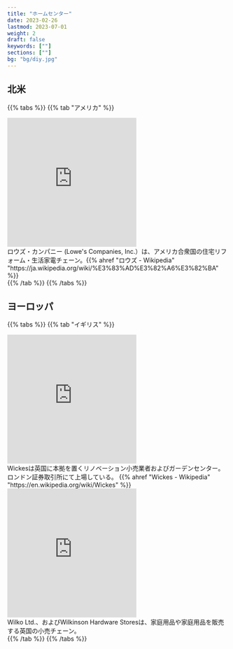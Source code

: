 ```yaml
---
title: "ホームセンター"
date: 2023-02-26
lastmod: 2023-07-01
weight: 2
draft: false
keywords: [""]
sections: [""]
bg: "bg/diy.jpg"
---
```



## 北米

{{% tabs %}}
{{% tab "アメリカ" %}}
<div class="googlemap-if">
<iframe src="https://www.google.com/maps/embed?pb=!4v1678553723391!6m8!1m7!1srHpPZqdF08eUgrG_gvZh4g!2m2!1d38.8925227177514!2d-77.42695436482619!3f81.7916130978465!4f1.5773613587903412!5f3.325193203789971" width="295" height="295" style="border:0;" allowfullscreen="" loading="lazy" referrerpolicy="no-referrer-when-downgrade"></iframe>
<div class="description">
ロウズ・カンパニー (Lowe's Companies, Inc.）は、アメリカ合衆国の住宅リフォーム・生活家電チェーン。{{% ahref "ロウズ - Wikipedia" "https://ja.wikipedia.org/wiki/%E3%83%AD%E3%82%A6%E3%82%BA" %}}
</div>
</div>
{{% /tab %}}
{{% /tabs %}}

## ヨーロッパ

{{% tabs %}}
{{% tab "イギリス" %}}
<div class="googlemap-if">
<iframe src="https://www.google.com/maps/embed?pb=!4v1677760478165!6m8!1m7!1s1DxZflfZfBEB9qChHDz2ww!2m2!1d53.37559043496722!2d-1.47620012744859!3f147.2024378883245!4f1.5357451606549546!5f2.751626820305279" width="295" height="295" style="border:0;" allowfullscreen="" loading="lazy" referrerpolicy="no-referrer-when-downgrade"></iframe>
<div class="description">
Wickesは英国に本拠を置くリノベーション小売業者およびガーデンセンター。ロンドン証券取引所にて上場している。
{{% ahref "Wickes - Wikipedia" "https://en.wikipedia.org/wiki/Wickes" %}}
</div>
</div>

<div class="googlemap-if">
<iframe src="https://www.google.com/maps/embed?pb=!4v1677843308735!6m8!1m7!1sEkeFudAfHfeMBfQTeP5jjg!2m2!1d52.63773181606981!2d-1.13069399112191!3f30.599696108268567!4f2.9820979613480745!5f1.6681055020430153" width="295" height="295" style="border:0;" allowfullscreen="" loading="lazy" referrerpolicy="no-referrer-when-downgrade"></iframe>
<div class="description">
Wilko Ltd.、およびWilkinson Hardware Storesは、家庭用品や家庭用品を販売する英国の小売チェーン。
</div>
</div>
{{% /tab %}}
{{% /tabs %}}